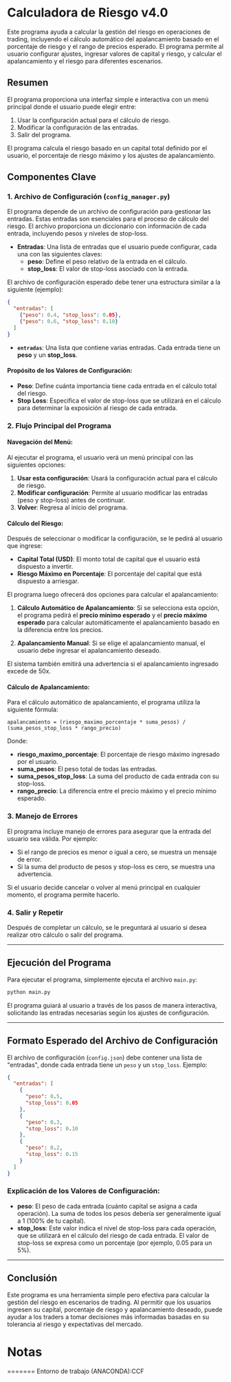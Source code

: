 # Calculadora de Riesgo v4.0

Este programa ayuda a calcular la gestión del riesgo en operaciones de trading, incluyendo el cálculo automático del apalancamiento basado en el porcentaje de riesgo y el rango de precios esperado. El programa permite al usuario configurar ajustes, ingresar valores de capital y riesgo, y calcular el apalancamiento y el riesgo para diferentes escenarios.

## Resumen

El programa proporciona una interfaz simple e interactiva con un menú principal donde el usuario puede elegir entre:

1. Usar la configuración actual para el cálculo de riesgo.
2. Modificar la configuración de las entradas.
3. Salir del programa.

El programa calcula el riesgo basado en un capital total definido por el usuario, el porcentaje de riesgo máximo y los ajustes de apalancamiento.

## Componentes Clave

### 1. **Archivo de Configuración (`config_manager.py`)**

El programa depende de un archivo de configuración para gestionar las entradas. Estas entradas son esenciales para el proceso de cálculo del riesgo. El archivo proporciona un diccionario con información de cada entrada, incluyendo pesos y niveles de stop-loss.

- **Entradas**: Una lista de entradas que el usuario puede configurar, cada una con las siguientes claves:
  - **peso**: Define el peso relativo de la entrada en el cálculo.
  - **stop_loss**: El valor de stop-loss asociado con la entrada.

El archivo de configuración esperado debe tener una estructura similar a la siguiente (ejemplo):

```json
{
  "entradas": [
    {"peso": 0.4, "stop_loss": 0.05},
    {"peso": 0.6, "stop_loss": 0.10}
  ]
}
```

- **`entradas`**: Una lista que contiene varias entradas. Cada entrada tiene un **peso** y un **stop_loss**.

#### Propósito de los Valores de Configuración:
- **Peso**: Define cuánta importancia tiene cada entrada en el cálculo total del riesgo.
- **Stop Loss**: Especifica el valor de stop-loss que se utilizará en el cálculo para determinar la exposición al riesgo de cada entrada.

### 2. **Flujo Principal del Programa**

#### **Navegación del Menú**:
Al ejecutar el programa, el usuario verá un menú principal con las siguientes opciones:

1. **Usar esta configuración**: Usará la configuración actual para el cálculo de riesgo.
2. **Modificar configuración**: Permite al usuario modificar las entradas (peso y stop-loss) antes de continuar.
3. **Volver**: Regresa al inicio del programa.

#### **Cálculo del Riesgo**:
Después de seleccionar o modificar la configuración, se le pedirá al usuario que ingrese:
- **Capital Total (USD)**: El monto total de capital que el usuario está dispuesto a invertir.
- **Riesgo Máximo en Porcentaje**: El porcentaje del capital que está dispuesto a arriesgar.

El programa luego ofrecerá dos opciones para calcular el apalancamiento:
1. **Cálculo Automático de Apalancamiento**: Si se selecciona esta opción, el programa pedirá el **precio mínimo esperado** y el **precio máximo esperado** para calcular automáticamente el apalancamiento basado en la diferencia entre los precios.
   
2. **Apalancamiento Manual**: Si se elige el apalancamiento manual, el usuario debe ingresar el apalancamiento deseado.

El sistema también emitirá una advertencia si el apalancamiento ingresado excede de 50x.

#### **Cálculo de Apalancamiento**:
Para el cálculo automático de apalancamiento, el programa utiliza la siguiente fórmula:

```
apalancamiento = (riesgo_maximo_porcentaje * suma_pesos) / (suma_pesos_stop_loss * rango_precio)
```

Donde:
- **riesgo_maximo_porcentaje**: El porcentaje de riesgo máximo ingresado por el usuario.
- **suma_pesos**: El peso total de todas las entradas.
- **suma_pesos_stop_loss**: La suma del producto de cada entrada con su stop-loss.
- **rango_precio**: La diferencia entre el precio máximo y el precio mínimo esperado.

### 3. **Manejo de Errores**

El programa incluye manejo de errores para asegurar que la entrada del usuario sea válida. Por ejemplo:
- Si el rango de precios es menor o igual a cero, se muestra un mensaje de error.
- Si la suma del producto de pesos y stop-loss es cero, se muestra una advertencia.

Si el usuario decide cancelar o volver al menú principal en cualquier momento, el programa permite hacerlo.

### 4. **Salir y Repetir**

Después de completar un cálculo, se le preguntará al usuario si desea realizar otro cálculo o salir del programa.

---

## Ejecución del Programa

Para ejecutar el programa, simplemente ejecuta el archivo `main.py`:

```bash
python main.py
```

El programa guiará al usuario a través de los pasos de manera interactiva, solicitando las entradas necesarias según los ajustes de configuración.

---

## Formato Esperado del Archivo de Configuración

El archivo de configuración (`config.json`) debe contener una lista de "entradas", donde cada entrada tiene un `peso` y un `stop_loss`. Ejemplo:

```json
{
  "entradas": [
    {
      "peso": 0.5,
      "stop_loss": 0.05
    },
    {
      "peso": 0.3,
      "stop_loss": 0.10
    },
    {
      "peso": 0.2,
      "stop_loss": 0.15
    }
  ]
}
```

### Explicación de los Valores de Configuración:
- **peso**: El peso de cada entrada (cuánto capital se asigna a cada operación). La suma de todos los pesos debería ser generalmente igual a 1 (100% de tu capital).
- **stop_loss**: Este valor indica el nivel de stop-loss para cada operación, que se utilizará en el cálculo del riesgo de cada entrada. El valor de stop-loss se expresa como un porcentaje (por ejemplo, 0.05 para un 5%).

---

## Conclusión

Este programa es una herramienta simple pero efectiva para calcular la gestión del riesgo en escenarios de trading. Al permitir que los usuarios ingresen su capital, porcentaje de riesgo y apalancamiento deseado, puede ayudar a los traders a tomar decisiones más informadas basadas en su tolerancia al riesgo y expectativas del mercado.

# Notas
=======
Entorno de trabajo (ANACONDA):CCF

